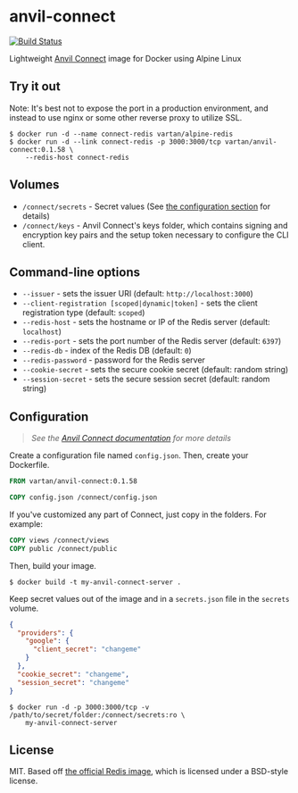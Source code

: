 # anvil-connect

[![Build Status](https://travis-ci.org/vsimonian/docker-anvil-connect.svg)](https://travis-ci.org/vsimonian/docker-anvil-connect)

Lightweight [Anvil Connect][anvil-connect] image for Docker using Alpine Linux

## Try it out

Note: It's best not to expose the port in a production environment, and instead
to use nginx or some other reverse proxy to utilize SSL.

```
$ docker run -d --name connect-redis vartan/alpine-redis
$ docker run -d --link connect-redis -p 3000:3000/tcp vartan/anvil-connect:0.1.58 \
    --redis-host connect-redis
```

## Volumes

- `/connect/secrets` - Secret values (See [the configuration section](#configuration)
  for details)
- `/connect/keys` - Anvil Connect's keys folder, which contains signing and
  encryption key pairs and the setup token necessary to configure the CLI client.

## Command-line options

- `--issuer` - sets the issuer URI (default: `http://localhost:3000`)
- `--client-registration [scoped|dynamic|token]` - sets the client registration
  type (default: `scoped`)
- `--redis-host` - sets the hostname or IP of the Redis server (default:
  `localhost`)
- `--redis-port` - sets the port number of the Redis server (default: `6397`)
- `--redis-db` - index of the Redis DB (default: `0`)
- `--redis-password` - password for the Redis server
- `--cookie-secret` - sets the secure cookie secret (default: random string)
- `--session-secret` - sets the secure session secret (default: random string)

## Configuration

> _See the [Anvil Connect documentation][connect-docs] for more details_

Create a configuration file named `config.json`. Then, create your Dockerfile.

```Dockerfile
FROM vartan/anvil-connect:0.1.58

COPY config.json /connect/config.json
```

If you've customized any part of Connect, just copy in the folders. For example:

```Dockerfile
COPY views /connect/views
COPY public /connect/public
```

Then, build your image.

```
$ docker build -t my-anvil-connect-server .
```

Keep secret values out of the image and in a `secrets.json` file in the
`secrets` volume.

```json
{
  "providers": {
    "google": {
      "client_secret": "changeme"
    }
  },
  "cookie_secret": "changeme",
  "session_secret": "changeme"
}
```

```
$ docker run -d -p 3000:3000/tcp -v /path/to/secret/folder:/connect/secrets:ro \
    my-anvil-connect-server
```

## License

MIT. Based off [the official Redis image][redis-image], which is licensed under a
BSD-style license.

[anvil-connect]: https://github.com/anvilresearch/connect
[connect-docs]: https://github.com/anvilresearch/connect-docs
[redis-image]: https://github.com/docker-library/redis
